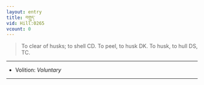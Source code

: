 ```yaml
---
layout: entry
title: བགྲུད་
vid: Hill:0265
vcount: 0
---
```

> To clear of husks; to shell CD\. To peel, to husk DK\. To husk, to hull DS, TC\.

---
* Volition: _Voluntary_

---

